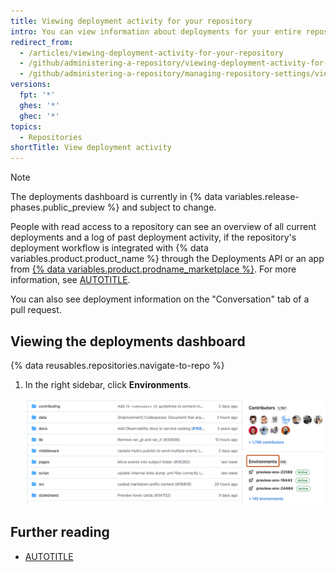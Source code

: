 ```yaml
---
title: Viewing deployment activity for your repository
intro: You can view information about deployments for your entire repository or a specific pull request.
redirect_from:
  - /articles/viewing-deployment-activity-for-your-repository
  - /github/administering-a-repository/viewing-deployment-activity-for-your-repository
  - /github/administering-a-repository/managing-repository-settings/viewing-deployment-activity-for-your-repository
versions:
  fpt: '*'
  ghes: '*'
  ghec: '*'
topics:
  - Repositories
shortTitle: View deployment activity
---
```


> [!NOTE]
> The deployments dashboard is currently in {% data variables.release-phases.public_preview %} and subject to change.

People with read access to a repository can see an overview of all current deployments and a log of past deployment activity, if the repository's deployment workflow is integrated with {% data variables.product.product_name %} through the Deployments API or an app from [{% data variables.product.prodname_marketplace %}](https://github.com/marketplace/category/deployment). For more information, see [AUTOTITLE](/rest/repos#deployments).

You can also see deployment information on the "Conversation" tab of a pull request.

## Viewing the deployments dashboard

{% data reusables.repositories.navigate-to-repo %}
1. In the right sidebar, click **Environments**.

   ![Screenshot of the main page of a repository. In the right sidebar, "Environments" is outlined in dark orange.](/assets/images/help/actions/environments.png)

## Further reading

* [AUTOTITLE](/pull-requests/collaborating-with-pull-requests/proposing-changes-to-your-work-with-pull-requests/about-pull-requests)
